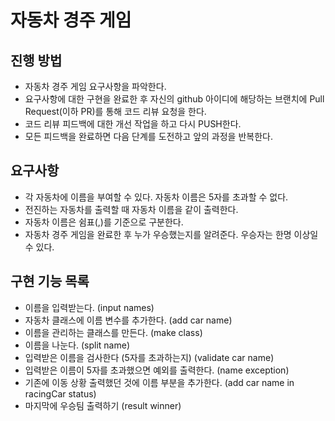 # 자동차 경주 게임
## 진행 방법
* 자동차 경주 게임 요구사항을 파악한다.
* 요구사항에 대한 구현을 완료한 후 자신의 github 아이디에 해당하는 브랜치에 Pull Request(이하 PR)를 통해 코드 리뷰 요청을 한다.
* 코드 리뷰 피드백에 대한 개선 작업을 하고 다시 PUSH한다.
* 모든 피드백을 완료하면 다음 단계를 도전하고 앞의 과정을 반복한다.

## 요구사항
* 각 자동차에 이름을 부여할 수 있다. 자동차 이름은 5자를 초과할 수 없다.
* 전진하는 자동차를 출력할 때 자동차 이름을 같이 출력한다.
* 자동차 이름은 쉼표(,)를 기준으로 구분한다.
* 자동차 경주 게임을 완료한 후 누가 우승했는지를 알려준다. 우승자는 한명 이상일 수 있다.

## 구현 기능 목록
* 이름을 입력받는다. (input names)
* 자동차 클래스에 이름 변수를 추가한다. (add car name)
* 이름을 관리하는 클래스를 만든다. (make class)
* 이름을 나눈다. (split name)
* 입력받은 이름을 검사한다 (5자를 초과하는지) (validate car name)
* 입력받은 이름이 5자를 초과했으면 예외를 출력한다. (name exception)
* 기존에 이동 상황 출력했던 것에 이름 부분을 추가한다. (add car name in racingCar status)
* 마지막에 우승팀 출력하기 (result winner)
